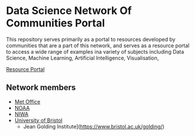 # Data Science Network Of Communities Portal
This repository serves primarily as a portal to resources developed by communities that are a part of this network, and serves as a resource portal to access a wide range of examples ina variety of subjects including Data Science, Machine Learning, Artificial Intelligence, Visualisation, 

[Resource Portal](https://github.com/MetOffice/DataScience-NetworkOfCommunities/wiki/Data-Science-Network-Of-Communities-Resource-Portal)

## Network members
* [Met Office](https://www.metoffice.gov.uk/)
* [NOAA](https://www.noaa.gov/)
* [NIWA](https://niwa.co.nz/)
* [University of Bristol](https://www.bristol.ac.uk/) 
  * Jean Golding Institute](https://www.bristol.ac.uk/golding/)


